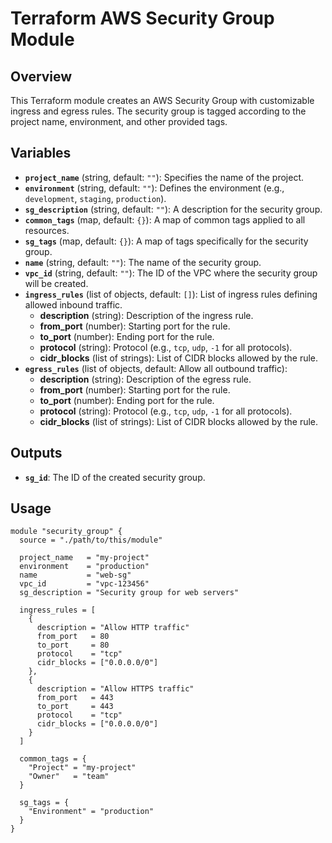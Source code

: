 # Terraform AWS Security Group Module

## Overview

This Terraform module creates an AWS Security Group with customizable ingress and egress rules. The security group is tagged according to the project name, environment, and other provided tags.

## Variables

- **`project_name`** (string, default: `""`): Specifies the name of the project.
- **`environment`** (string, default: `""`): Defines the environment (e.g., `development`, `staging`, `production`).
- **`sg_description`** (string, default: `""`): A description for the security group.
- **`common_tags`** (map, default: `{}`): A map of common tags applied to all resources.
- **`sg_tags`** (map, default: `{}`): A map of tags specifically for the security group.
- **`name`** (string, default: `""`): The name of the security group.
- **`vpc_id`** (string, default: `""`): The ID of the VPC where the security group will be created.
- **`ingress_rules`** (list of objects, default: `[]`): List of ingress rules defining allowed inbound traffic.
  - **description** (string): Description of the ingress rule.
  - **from_port** (number): Starting port for the rule.
  - **to_port** (number): Ending port for the rule.
  - **protocol** (string): Protocol (e.g., `tcp`, `udp`, `-1` for all protocols).
  - **cidr_blocks** (list of strings): List of CIDR blocks allowed by the rule.
- **`egress_rules`** (list of objects, default: Allow all outbound traffic):
  - **description** (string): Description of the egress rule.
  - **from_port** (number): Starting port for the rule.
  - **to_port** (number): Ending port for the rule.
  - **protocol** (string): Protocol (e.g., `tcp`, `udp`, `-1` for all protocols).
  - **cidr_blocks** (list of strings): List of CIDR blocks allowed by the rule.

## Outputs

- **`sg_id`**: The ID of the created security group.

## Usage

```hcl
module "security_group" {
  source = "./path/to/this/module"

  project_name   = "my-project"
  environment    = "production"
  name           = "web-sg"
  vpc_id         = "vpc-123456"
  sg_description = "Security group for web servers"

  ingress_rules = [
    {
      description = "Allow HTTP traffic"
      from_port   = 80
      to_port     = 80
      protocol    = "tcp"
      cidr_blocks = ["0.0.0.0/0"]
    },
    {
      description = "Allow HTTPS traffic"
      from_port   = 443
      to_port     = 443
      protocol    = "tcp"
      cidr_blocks = ["0.0.0.0/0"]
    }
  ]

  common_tags = {
    "Project" = "my-project"
    "Owner"   = "team"
  }

  sg_tags = {
    "Environment" = "production"
  }
}
